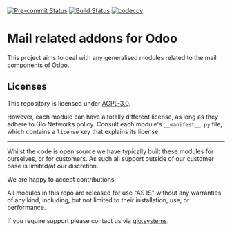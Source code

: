 
<!-- /!\ Non OCA Context : Set here the badge of your runbot / runboat instance. -->
[![Pre-commit Status](https://github.com/GlodoUK/mail/actions/workflows/pre-commit.yml/badge.svg?branch=15.0)](https://github.com/GlodoUK/mail/actions/workflows/pre-commit.yml?query=branch%3A15.0)
[![Build Status](https://github.com/GlodoUK/mail/actions/workflows/test.yml/badge.svg?branch=15.0)](https://github.com/GlodoUK/mail/actions/workflows/test.yml?query=branch%3A15.0)
[![codecov](https://codecov.io/gh/GlodoUK/mail/branch/15.0/graph/badge.svg)](https://codecov.io/gh/GlodoUK/mail)
<!-- /!\ Non OCA Context : Set here the badge of your translation instance. -->

<!-- /!\ do not modify above this line -->

# Mail related addons for Odoo

This project aims to deal with any generalised modules related to the mail components of Odoo.

<!-- /!\ do not modify below this line -->

<!-- prettier-ignore-start -->

<!-- prettier-ignore-end -->

## Licenses

This repository is licensed under [AGPL-3.0](LICENSE).

However, each module can have a totally different license, as long as they adhere to Glo Networks
policy. Consult each module's `__manifest__.py` file, which contains a `license` key
that explains its license.

----
<!-- /!\ Non OCA Context : Set here the full description of your organization. -->

Whilst the code is open source we have typically built these modules for ourselves, or for customers. As such all support outside of our customer base is limited/at our discretion.

We are happy to accept contributions.

All modules in this repo are released for use "AS IS" without any warranties of any kind, including, but not limited to their installation, use, or performance.

If you require support please contact us via [glo.systems](https://www.glo.systems/).
